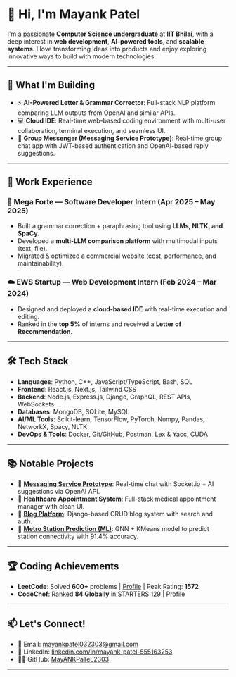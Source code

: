 # 👋 Hi, I'm Mayank Patel

I'm a passionate **Computer Science undergraduate** at **IIT Bhilai**, with a deep interest in **web development**, **AI-powered tools**, and **scalable systems**. I love transforming ideas into products and enjoy exploring innovative ways to build with modern technologies.

---

## 🚀 What I'm Building

- ⚡ **AI-Powered Letter & Grammar Corrector**: Full-stack NLP platform comparing LLM outputs from OpenAI and similar APIs.
- 💻 **Cloud IDE**: Real-time web-based coding environment with multi-user collaboration, terminal execution, and seamless UI.
- 💬 **Group Messenger (Messaging Service Prototype)**: Real-time group chat app with JWT-based authentication and OpenAI-based reply suggestions.

---

## 💼 Work Experience

### 🧠 Mega Forte — Software Developer Intern (Apr 2025 – May 2025)
- Built a grammar correction + paraphrasing tool using **LLMs, NLTK, and SpaCy**.
- Developed a **multi-LLM comparison platform** with multimodal inputs (text, file).
- Migrated & optimized a commercial website (cost, performance, and maintainability).

### ☁️ EWS Startup — Web Development Intern (Feb 2024 – Mar 2024)
- Designed and deployed a **cloud-based IDE** with real-time execution and editing.
- Ranked in the **top 5%** of interns and received a **Letter of Recommendation**.

---

## 🛠️ Tech Stack

- **Languages**: Python, C++, JavaScript/TypeScript, Bash, SQL
- **Frontend**: React.js, Next.js, Tailwind CSS
- **Backend**: Node.js, Express.js, Django, GraphQL, REST APIs, WebSockets
- **Databases**: MongoDB, SQLite, MySQL
- **AI/ML Tools**: Scikit-learn, TensorFlow, PyTorch, Numpy, Pandas, NetworkX, Spacy, NLTK
- **DevOps & Tools**: Docker, Git/GitHub, Postman, Lex & Yacc, CUDA

---

## 📚 Notable Projects

- 🔗 [**Messaging Service Prototype**](https://github.com/MayANKPaTeL2303/Group-Messenger-Messaging-Service-Prototype): Real-time chat with Socket.io + AI suggestions via OpenAI API.
- 📅 [**Healthcare Appointment System**](https://github.com/MayANKPaTeL2303/Healthcare-management-system): Full-stack medical appointment manager with clean UI.
- 📝 [**Blog Platform**](https://github.com/MayANKPaTeL2303/Blog-App): Django-based CRUD blog system with search and auth.
- 🧠 [**Metro Station Prediction (ML)**](https://github.com/chetaniitbhilai/ML_Project): GNN + KMeans model to predict station connectivity with 91.4% accuracy.

---

## 🏆 Coding Achievements

- **LeetCode**: Solved **600+** problems | [Profile](https://leetcode.com/u/mayank1_1/) | Peak Rating: **1572**
- **CodeChef**: Ranked **84 Globally** in STARTERS 129 | [Profile](https://www.codechef.com/users/mayankpatel032)

---

## 📫 Let's Connect!

- 📧 Email: [mayankpatel032303@gmail.com](mailto:mayankpatel032303@gmail.com)
- 💼 LinkedIn: [linkedin.com/in/mayank-patel-555163253](https://www.linkedin.com/in/mayank-patel-555163253/)
- 🧑‍💻 GitHub: [MayANKPaTeL2303](https://github.com/MayANKPaTeL2303)

---
